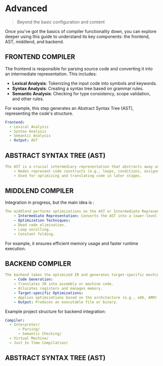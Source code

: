 # Advanced
> Beyond the basic configuration and content

Once you've got the basics of compiler functionality down, you can explore deeper using this guide to understand its key components: the frontend, AST, middlend, and backend.

## FRONTEND COMPILER

The frontend is responsible for parsing source code and converting it into an intermediate representation. This includes:

- **Lexical Analysis**: Tokenizing the input code into symbols and keywords.
- **Syntax Analysis**: Creating a syntax tree based on grammar rules.
- **Semantic Analysis**: Checking for type consistency, scope validation, and other rules.

For example, this step generates an Abstract Syntax Tree (AST), representing the code's structure.

```yaml
Frontend:
  - Lexical Analysis
  - Syntax Analysis
  - Semantic Analysis
  - Output: AST
```

## ABSTRACT SYNTAX TREE (AST)

```yaml
The AST is a crucial intermediary representation that abstracts away unnecessary syntax details, leaving only the essential structure needed for further compilation.
	- Nodes represent code constructs (e.g., loops, conditions, assignments).
	- Used for optimizing and translating code in later stages.
```

## MIDDLEND COMPILER

<!-- See [Configuration](https://www.mkdocs.org/user-guide/configuration/) page on MkDocs site for options. -->

Integration in progress, but the main idea is :

```yaml
The middlend performs optimizations on the AST or Intermediate Representation (IR), ensuring efficient execution.
	- Intermediate Representation: Converts the AST into a lower-level format suitable for optimization.
	- Optimization Techniques:
	- Dead code elimination.
	- Loop unrolling.
	- Constant folding.
```

For example, it ensures efficient memory usage and faster runtime execution.

## BACKEND COMPILER

```yml
The backend takes the optimized IR and generates target-specific machine code.
	- Code Generation:
	- Translates IR into assembly or machine code.
	- Allocates registers and manages memory.
	- Target-specific Optimizations:
	- Applies optimizations based on the architecture (e.g., x86, ARM).
	- Output: Produces an executable file or binary.
```

Example project structure for backend integration:

```yaml
Compiler:
  - Interpreter/
      - Parsing/
      - Semantic Checking/
  - Virtual Machine/
  - Just In Time Compilation/
```

## ABSTRACT SYNTAX TREE (AST)

<!-- An example of this is the [Poetry](https://github.com/python-poetry/poetry/tree/master/docs) repo. That  project is also how I got into MkDocs in the first place. -->

<!-- ## Embedding

To embed a gist, just copy and paste the embed script URL which is provided on a gist.

e.g.

```html
<script src="https://gist.github.com/MichaelCurrin/57caae30bd7b0991098e9804a9494c23.js"></script>
``` -->
